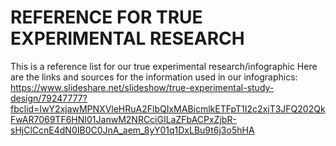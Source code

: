 # REFERENCE FOR TRUE EXPERIMENTAL RESEARCH
This is a reference list for our true experimental research/infographic
Here are the links and sources for the information used in our infographics:
https://www.slideshare.net/slideshow/true-experimental-study-design/79247777?fbclid=IwY2xjawMPNXVleHRuA2FlbQIxMABicmlkETFpT1I2c2xjT3JFQ202QkFwAR7069TF6HNI01JanwM2NRCciGILaZFbACPxZjbR-sHjClCcnE4dN0IB0C0JnA_aem_8yY01q1DxLBu9t6j3o5hHA
